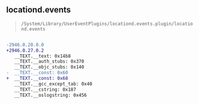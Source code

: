 ## locationd.events

> `/System/Library/UserEventPlugins/locationd.events.plugin/locationd.events`

```diff

-2946.0.20.0.0
+2946.0.27.0.2
   __TEXT.__text: 0x14b8
   __TEXT.__auth_stubs: 0x370
   __TEXT.__objc_stubs: 0x140
-  __TEXT.__const: 0x60
+  __TEXT.__const: 0x68
   __TEXT.__gcc_except_tab: 0x40
   __TEXT.__cstring: 0x187
   __TEXT.__oslogstring: 0x456

```
